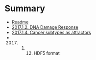 # Summary

* [Readme](README.md)
* [2017.1.2. DNA Damage Response](_posts/2017-1-2-dna-damage-response.md)
* [2017.1.4. Cancer subtypes as attractors](_posts/2017-1-4-cancer-subtypes-as-attractors.md)
* 2017. 1. 12. HDF5 format

